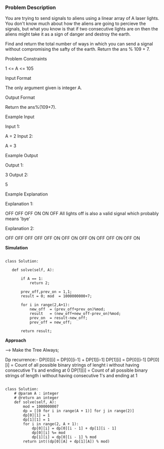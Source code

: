 ### Problem Description

You are trying to send signals to aliens using a linear array of A laser lights. You don't know much about how the aliens are going to 
percieve the signals, but what you know is that if two consecutive lights are on then the aliens might take it as a sign of danger and 
destroy the earth.

Find and return the total number of ways in which you can send a signal without compromising the safty of the earth. Return the ans % 109 + 7.



Problem Constraints

1 <= A <= 105



Input Format

The only argument given is integer A.



Output Format

Return the ans%(109+7).



Example Input

Input 1:

 A = 2
Input 2:

 A = 3


Example Output

Output 1:

 3
Output 2:

 5


Example Explanation

Explanation 1:

 OFF OFF
 OFF ON 
 ON OFF
All lights off is also a valid signal which probably means 'bye'

Explanation 2:

 OFF OFF OFF
 OFF OFF ON
 OFF ON OFF 
 ON OFF OFF
 ON OFF ON
 
 **Simulation**
 
 ```
 
 class Solution:

    def solve(self, A):
        
        if A == 1:
            return 2;
            
        prev_off,prev_on = 1,1;
        result = 0; mod  = 1000000000+7;

        for i in range(2,A+1):
            new_off  = (prev_off+prev_on)%mod;
            result   = (new_off+new_off-prev_on)%mod;
            prev_on  = result-new_off;
            prev_off = new_off;
        
        return result;
 
 ```
 
 
 
 **Approach**
 
 --> Make the Tree Always;
 
Dp recurrence:-
DP[0][i] = DP[0][i-1] + DP[1][i-1]
DP[1][i] = DP[0][i-1]
DP[0][i] = Count of all possible binary strings of lenght i without having consecutive 1's and ending at 0
DP[1][i] = Count of all possible binary strings of length i without having consecutive 1's and ending at 1


```

class Solution:
    # @param A : integer
    # @return an integer
    def solve(self, A):
        mod = 1000000007
        dp = [[0 for i in range(A + 1)] for j in range(2)]
        dp[0][1] = 1
        dp[1][1] = 1
        for i in range(2, A + 1):
            dp[0][i] = dp[0][i - 1] + dp[1][i - 1]
            dp[0][i] %= mod
            dp[1][i] = dp[0][i - 1] % mod
        return int((dp[0][A] + dp[1][A]) % mod)

```
